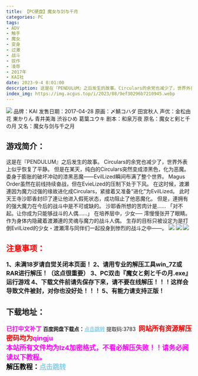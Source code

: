 ```yaml
---
title: 【PC硬盘】魔女与剑与千月
categories: PC
tags:
- ADV
- 触手
- 魔女
- 变身
- 过激
- 战斗
- 拔作
- 凌辱
- 2017年
- KAI社
date: 2023-9-4 8:01:00
description: 这是在『PENDULUM』之后发生的故事。Circulars的余党也减少了，世界外表上似乎恢复了平静。但是在某天，纯白的Circulars突然变成漆黑色，化为恶魔。委身于膨胀的破坏冲动的漆黑恶魔——EvilLized瞬间布满了整个世界。Magus Order虽然在前线持续奋战，但在EvieLized的压制下处于下风。
index_img: https://img.acgus.top/i/2023/08/9ef30296b7210945.webp
---
```

![](https://img.acgus.top/i/2023/08/9ef30296b7210945.webp)
品牌：KAI
发售日期：2017-04-28
原画：〆鯖コハダ 田宮秋人
声优：金松由花 東かりん 青井美海 渋谷ひめ 葛葉ユウキ
剧本：和泉万夜
原名：魔女と剣と千の月
又名：魔女与剑与千之月

## 游戏简介：
这是在『PENDULUM』之后发生的故事。
Circulars的余党也减少了，世界外表上似乎恢复了平静。
但是在某天，纯白的Circulars突然变成漆黑色，化为恶魔。
委身于膨胀的破坏冲动的漆黑恶魔——EvilLized瞬间布满了整个世界。
Magus Order虽然在前线持续奋战，但在EvieLized的压制下处于下风。
在这时候，渡瀬連因为魔力过强的缘故进化成Circulars，紧接着又准备“进化”为EvilLized。
此时天王寺沙耶香封印了連让他进入假死状态，成功阻止了他恶魔化。
但是，連拥有的强大魔力在今后的战斗中是不可或缺的。
沙耶香所想的苦肉计是……
「对不起。让你成为只能够战斗的人偶……」
在培养层中，少女── 澪慢慢张开了眼睛。
作为身体内隐藏着渡瀬連的灵魂与魔力的战斗人偶。
生存的目标只被设定为是打倒EvilLized的少女・渡瀬澪与同伴们一起投身到惨烈的战斗之中——。
![](https://img.acgus.top/i/2023/08/2d771abe40210951.webp)
![](https://img.acgus.top/i/2023/08/e7e45582e0210949.webp)
![](https://img.acgus.top/i/2023/08/9b50e38ca1210947.webp)





## <font color=#FF0000 >注意事项：</font>
<font size=3><b>1、未满18岁请自觉关闭本页面！
2、请用专业的解压工具win_7Z或RAR进行解压！（这点很重要）
3、PC双击『魔女と剣と千の月.exe』运行游戏
4、下载文件前请先保存下来，请不要在线解压！！！这样会导致文件被封，对你也没好处！！！
5、有能力请支持正版！</b></font>

## 下载地址：
<font color=#FF00FF size=3><b>已打中文补丁</b></font>
<b>百度网盘下载点：</b><a href="https://pan.baidu.com/s/1Ge-A3J4YoQlwnsj8wSeq2A?pwd=3783" style="color: #87CEEB;"><b>点击跳转</b></a> 提取码:3783
<a style="padding: 0" href="https://post.qingju.org/AD/"><img style="max-width:100%" src="https://img.acgus.top/i/2024/07/478f689b8021d8d499ab43d21acf137a.gif" alt=""></a>
<b><font color=#FF0000 size=4>网站所有资源解压密码均为</b></font><b><font color=#FF00FF size=4>qingju</font><font color=#FF0000 ></font></b><br><b><font color=#FF00FF size=4>本站所有文件均为lz4加密格式，不看必解压失败！！请务必阅读以下教程。</b></font><br><b><font color=#000 size=4>解压教程：</b><a href="https://post.qingju.org/tutorial/000/" style="color: #87CEEB;"><b>点击跳转</b></a>

